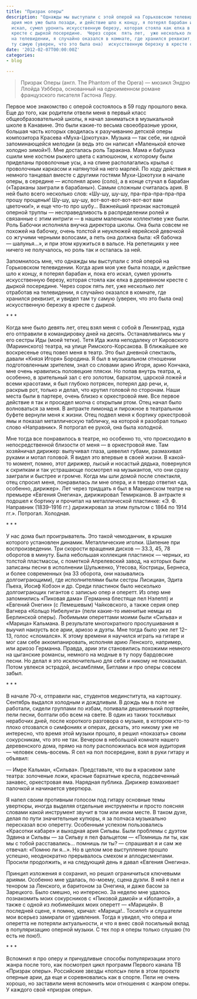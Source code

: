```yaml
---
title: "Призрак оперы"
description: "Однажды мы выступали с этой оперой на Горьковском телевидении.  Когда
  ария моя уже была позади, и действие шло к концу, я потерял барабан и, пока его
  искал, сумел уронить искусственную березу, которая стояла как елка в деревянном
  кресте с дыркой посередине.  Через сорок  пять лет,  уже несколько лет отработав
  на телевидении, я случайно оказался в комнате, где хранился реквизит, и увидел там
  ту самую (уверен, что это была она)  искусственную березку в кресте с дыркой. "
date: '2012-02-07T00:00:00Z'
categories:
- blog

---
```

> Призрак Оперы (англ. The Phantom of the Opera) —&nbsp;мюзикл Эндрю Ллойда Уэббера, основанный на одноименном романе французского писателя Гастона Леру.

Первое мое знакомство с оперой состоялось в 59 году прошлого века. Еще до того, как родители отвели меня в первый класс общеобразовательной школы, я начал заниматься в музыкальной школе в Канавине. Это были какие-то весьма своеобразные уроки, большая часть которых сводилась к разучиванию детской оперы композитора Красева «Муха-Цокотуха». Музыка —&nbsp;так себе, ни одной запоминающейся мелодии (а ведь это он написал «Маленькой елочке холодно зимой»!). Мне досталась роль Таракана. Мама и бабушка сшили мне костюм рыжего цвета с капюшоном, к которому были приделаны проволочные усы, а на спине располагались крылья с проволочным каркасом и натянутой на него марлей. По ходу действия я немного танцевал вместе с другими гостями Мухи-Цокотухи в начале оперы, в середине —&nbsp;исполнял арию (соло), а в конце стучал в барабан («Тараканы заиграли в барабаны»). Самым сложным считалась ария. В ней было всего несколько слов: «Шу-шу, шу-шу, пра-пра-пра-пра-пра прошу прощенья! Шу-шу, шу-шу, вот-вот-вот-вот-вот-вот вам цветочки!», и еще что-то про шубу… Важнейший признак настоящей оперной труппы —&nbsp;несправедливость в распределении ролей и связанные с этим интриги —&nbsp;в нашем маленьком коллективе уже были. Роль Бабочки исполняла внучка директора школы. Она была совсем не похожей на бабочку, очень толстой и неуклюжей еврейской девочкой со жгучими черными волосами, а петь она должна была: «Я бабочка —&nbsp;шалунья…», и при этом кружиться в вальсе. На репетициях у нее ничего не получалось, но роль так и осталась за ней.

Запомнилось мне, что однажды мы выступали с этой оперой на Горьковском телевидении. Когда ария моя уже была позади, и действие шло к концу, я потерял барабан и, пока его искал, сумел уронить искусственную березу, которая стояла как елка в деревянном кресте с дыркой посередине. Через сорок пять лет, уже несколько лет отработав на телевидении, я случайно оказался в комнате, где хранился реквизит, и увидел там ту самую (уверен, что это была она) искусственную березку в кресте с дыркой.

\*&nbsp;\*&nbsp;\*

Когда мне было девять лет, отец взял меня с собой в Ленинград, куда его отправили в командировку дней на десять. Останавливались мы у его сестры Иды (моей тетки). Тетя Ида жила неподалеку от Кировского (Мариинского) театра, на улице Римского-Корсакова. В ближайшее же воскресенье отец повел меня в театр. Это был дневной спектакль, давали «Князя Игоря» Бородина. Я был в музыкальном отношении подготовленным зрителем, знал со словами арию Игоря, арию Кончака, мне очень нравились половецкие пляски. Но попав внутрь театра, и, особенно, в зрительный зал с его золотом, бархатом, царской ложей и всеми красотами, я был глубоко потрясен, потерял дар речи, и, раскрыв рот, только и делал, что крутил головой по сторонам. Наши места были в партере, очень близко к оркестровой яме. Все первое действие я так и просидел молча с открытым ртом. Отец начал было волноваться за меня. В антракте лимонад и пирожное в театральном буфете вернули меня к жизни. Отец подвел меня к бортику оркестровой ямы и показал металлическую табличку, на которой я разобрал только слово «Направник». Я потрогал ее рукой, она была холодной.

Мне тогда все понравилось в театре, но особенно то, что происходило в непосредственной близости от меня —&nbsp;в оркестровой яме. Там хозяйничал дирижер: выпучивал глаза, шевелил губами, размахивал руками и мотал головой. Я видел это впервые в своей жизни. В какой-то момент, помню, этот дирижер, лысый и носастый дядька, повернулся к скрипкам и так устрашающе посмотрел на музыкантов, что они сразу заиграли и быстрее и громче. Когда мы шли домой после спектакля, отец спросил меня, понравилась ли мне опера, и я твердо ответил «да, особенно, дирижер». Лет через тридцать я был в Мариинском театре на премьере «Евгения Онегина», дирижировал Темирканов. В антракте я подошел к бортику и прочитал на металлической пластинке: «Э. Ф. Направник (1839–1916 гг.) дирижировал за этим пультом с 1864 по 1914 гг.». Потрогал. Холодная.

\*&nbsp;\*&nbsp;\*

У нас дома был проигрыватель. Это такой чемоданчик, в крышке которого установлен динамик. Металлические иголки. Шипение при воспроизведении. Три скорости вращения дисков —&nbsp;33.3, 45, 78 оборотов в минуту. Была небольшая коллекция пластинок —&nbsp;черных, из толстой пластмассы, с пометкой Апрелевский завод, на которых были записаны песни в исполнении Шульженко, Утесова, Кострицы, Бернеса, и более современных (на 33 оборота, они назывались долгоиграющими), где исполнителями были сестры Лисициан, Эдита Пьеха, Иосиф Кобзон и др. Среди пластинок было несколько долгоиграющих гигантов с записью опер и оперетт. Из опер мне запомнились «Пиковая дама» (Германна блестяще пел Нэлепп) и «Евгений Онегин» (с Лемешевым) Чайковского, а также серия опер Вагнера «Кольцо Нибелунга» (пели какие-то именитые немцы из Берлинской оперы). Любимыми опереттами моими были «Сильва» и «Марица» Кальмана. В результате многократного прослушивания я выучил наизусть все арии, ариозо и дуэты. Мне тогда было уже лет 12–13, голос «сломался». К этому времени я научился играть на гитаре и мог сам себе аккомпанировать, исполняя арию Ленского, например, или ариозо Германна. Правда, арии эти становились похожими немного на цыганские романсы, немного на модные в ту пору бардовские песни. Но делал я это исключительно для себя и никому не показывал. Потом увлекся эстрадой, ансамблями, Битлами и про оперы совсем забыл.

\*&nbsp;\*&nbsp;\*

В начале 70-х, отправили нас, студентов мединститута, на картошку. Сентябрь выдался холодным и дождливым. В дождь мы в поле не работали, сидели группами по избам, попивали дешевенький портвейн, пели песни, болтали обо всем на свете. В один из таких тоскливых нерабочих дней, после короткого разговора о музыке, в котором кто-то плохо отозвался о симфониях и операх, дескать, это никому уже не интересно, что время этой музыки прошло, я решил «показать» своим сокурсникам, что это не так. Вечером в небольшой комнате нашего деревенского дома, прямо на полу расположилась вся моя аудитория —&nbsp;человек семь-восемь. Я сел на пол посередине, взял в руки гитару и объявил:

—&nbsp;Имре Кальман, «Сильва». Представьте, что вы в красивом зале театра: золоченые ложи, красные бархатные кресла, подсвеченный занавес, оркестровая яма. Нарядная публика. Дирижер взмахивает палочкой и начинается увертюра.

Я напел своим противным голосом под гитару основные темы увертюры, иногда выделяя отдельные инструменты и просто поясняя словами какой инструмент звучит в том или ином месте. В таком духе, делая по пути значительные купюры, я за полчаса музыкально пересказал всю оперетту. Особенным успехом пользовались «Красотки кабаре» и выходная ария Сильвы. Были проблемы с дуэтом Эдвина и Сильвы —&nbsp;за Сильву я пел фальцетом —&nbsp;«Помнишь ли ты, как мы с тобой расставались… помнишь ли ты? —&nbsp;спрашивал я и сам же отвечал: «Помню ли я…». Но в целом мое выступление прошло успешно, неоднократно прерывалось смехом и аплодисментами. Просили продолжить, и на следующий день я давал «Евгения Онегина».

Принцип изложения я сохранил, но решил ограничиться ключевыми ариями. Особенно мне удалась, по-моему, сцена дуэли. В ней я пел и тенором за Ленского, и баритоном за Онегина, и даже басом за Зарецкого. Было смешно, но интересно. За неделю мне удалось познакомить моих сокурсников с «Пиковой дамой» и «Иолантой», а также с одной из любимейших моих оперетт —&nbsp;«Марицей». В последней сцене, я помню, кричал: «Марица!.. Тосило!» и слушатели мои всерьез замирали от удивления. Тогда я увидел, что опера и оперетта не потеряли актуальности, и что я внес свой посильный вклад в популяризацию оперной музыки. С тех пор я оперы только слушаю (то есть не пою!).

\*&nbsp;\*&nbsp;\*

Вспомнил я про оперу и причудливые способы популяризации этого жанра после того, как посмотрел цикл программ Первого канала ТВ «Призрак оперы». Российские звезды «попсы» пели в этом проекте оперные арии, да еще и соревновались как в спорте. Пели не очень хорошо, но заставили меня вспомнить мои отношения с жанром оперы. У каждого свой «призрак оперы».
